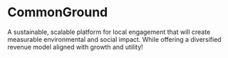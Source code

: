 # CommonGround
A sustainable, scalable platform for local engagement that will create measurable environmental and social impact. While offering a diversified revenue model aligned with growth and utility!
